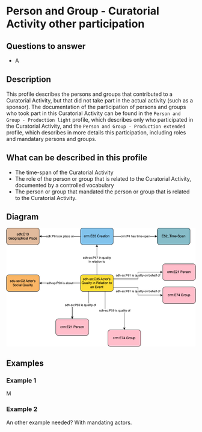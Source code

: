 # Person and Group - Curatorial Activity other participation

## Questions to answer

- A

## Description

This profile describes the persons and groups that contributed to a Curatorial Activity, but that did not take part in the actual activity (such as a sponsor).
The documentation of the participation of persons and groups who took part in this Curatorial Activity can be found in the `Person and Group - Production light` profile, which describes only who participated in the Curatorial Activity, and the `Person and Group - Production extended` profile, which describes in more details this participation, including roles and mandatary persons and groups.

## What can be described in this profile

- The time-span of the Curatorial Activity
- The role of the person or group that is related to the Curatorial Activity, documented by a controlled vocabulary
- The person or group that mandated the person or group that is related to the Curatorial Activity.

## Diagram

![Alt text](<Diagrams/GV_Profile_Person-Actor's Creation Other Participation.drawio.png>)

## Examples

### Example 1

M

### Example 2

An other example needed? With mandating actors.
